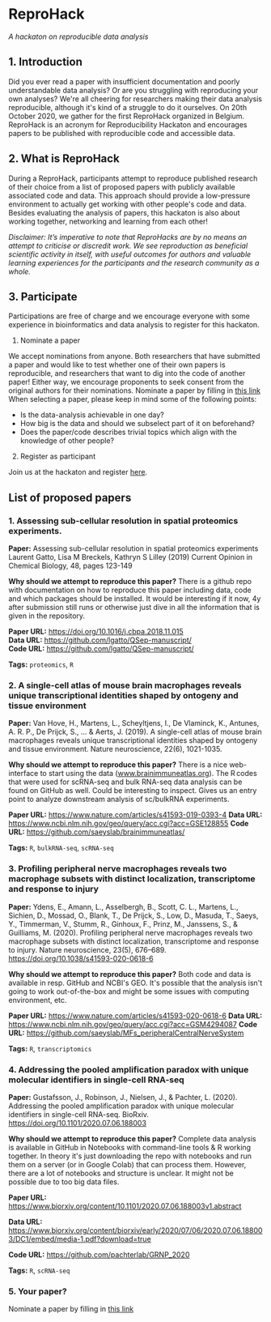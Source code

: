 # ReproHack

*A hackaton on reproducible data analysis*

## 1. Introduction
Did you ever read a paper with insufficient documentation and poorly understandable data analysis? Or are you struggling with reproducing your own analyses? We're all cheering for researchers making their data analysis reproducible, although it's kind of a struggle to do it ourselves. On 20th October 2020, we gather for the first ReproHack organized in Belgium. ReproHack is an acronym for Reproducibility Hackaton and encourages papers to be published with reproducible code and accessible data.

## 2. What is ReproHack
During a ReproHack, participants attempt to reproduce published research of their choice from a list of proposed papers with publicly available associated code and data. This approach should provide a low-pressure environment to actually get working with other people's code and data. Besides evaluating the analysis of papers, this hackaton is also about working together, networking and learning from each other! 

*Disclaimer: It’s imperative to note that ReproHacks are by no means an attempt to criticise or discredit work. We see reproduction as beneficial scientific activity in itself, with useful outcomes for authors and valuable learning experiences for the participants and the research community as a whole.*

## 3. Participate
Participations are free of charge and we encourage everyone with some experience in bioinformatics and data analysis to register for this hackaton.

1. Nominate a paper

We accept nominations from anyone. Both researchers that have submitted a paper and would like to test whether one of their own papers is reproducible, and researchers that want to dig into the code of another paper! Either way, we encourage proponents to seek consent from the original authors for their nominations. Nominate a paper by filling in [this link](https://forms.gle/VQCkWdifUhL6EWja8)    
When selecting a paper, please keep in mind some of the following points:
- Is the data-analysis achievable in one day?
- How big is the data and should we subselect part of it on beforehand?
- Does the paper/code describes trivial topics which align with the knowledge of other people?


2. Register as participant  

Join us at the hackaton and register [here](https://training.vib.be/reprohack-hackaton-reproducible-data-analysis).

## List of proposed papers
### 1. Assessing sub-cellular resolution in spatial proteomics experiments.    
**Paper:** Assessing sub-cellular resolution in spatial proteomics experiments  
Laurent Gatto, Lisa M Breckels, Kathryn S Lilley (2019) Current Opinion in Chemical Biology, 48, pages 123-149

**Why should we attempt to reproduce this paper?** There is a github repo with documentation on how to reproduce this paper including data, code and which packages should be installed. It would be interesting if it now, 4y after submission still runs or otherwise just dive in all the information that is given in the repository.

**Paper URL:** https://doi.org/10.1016/j.cbpa.2018.11.015  
**Data URL:** https://github.com/lgatto/QSep-manuscript/  
**Code URL:** https://github.com/lgatto/QSep-manuscript/

**Tags:** `proteomics`, `R`

### 2. A single-cell atlas of mouse brain macrophages reveals unique transcriptional identities shaped by ontogeny and tissue environment  
**Paper:** Van Hove, H., Martens, L., Scheyltjens, I., De Vlaminck, K., Antunes, A. R. P., De Prijck, S., ... & Aerts, J. (2019). A single-cell atlas of mouse brain macrophages reveals unique transcriptional identities shaped by ontogeny and tissue environment. Nature neuroscience, 22(6), 1021-1035.

**Why should we attempt to reproduce this paper?** There is a nice web-interface to start using the data (www.brainimmuneatlas.org). The R codes that were used for scRNA-seq and bulk RNA-seq data analysis can be found on GitHub as well. Could be interesting to inspect. Gives us an entry point to analyze downstream analysis of sc/bulkRNA experiments.


**Paper URL:** https://www.nature.com/articles/s41593-019-0393-4
**Data URL:** https://www.ncbi.nlm.nih.gov/geo/query/acc.cgi?acc=GSE128855
**Code URL:** https://github.com/saeyslab/brainimmuneatlas/

**Tags:** `R`, `bulkRNA-seq`, `scRNA-seq` 

### 3. Profiling peripheral nerve macrophages reveals two macrophage subsets with distinct localization, transcriptome and response to injury
**Paper:** Ydens, E., Amann, L., Asselbergh, B., Scott, C. L., Martens, L., Sichien, D., Mossad, O., Blank, T., De Prijck, S., Low, D., Masuda, T., Saeys, Y., Timmerman, V., Stumm, R., Ginhoux, F., Prinz, M., Janssens, S., & Guilliams, M. (2020). Profiling peripheral nerve macrophages reveals two macrophage subsets with distinct localization, transcriptome and response to injury. Nature neuroscience, 23(5), 676–689. https://doi.org/10.1038/s41593-020-0618-6


**Why should we attempt to reproduce this paper?** Both code and data is available in resp. GitHub and NCBI's GEO. It's possible that the analysis isn't going to work out-of-the-box and might be some issues with computing environment, etc.


**Paper URL:** https://www.nature.com/articles/s41593-020-0618-6
**Data URL:** https://www.ncbi.nlm.nih.gov/geo/query/acc.cgi?acc=GSM4294087
**Code URL:** https://github.com/saeyslab/MFs_peripheralCentralNerveSystem


**Tags:** `R`, `transcriptomics` 

### 4. Addressing the pooled amplification paradox with unique molecular identifiers in single-cell RNA-seq
**Paper:** Gustafsson, J., Robinson, J., Nielsen, J., & Pachter, L. (2020). Addressing the pooled amplification paradox with unique molecular identifiers in single-cell RNA-seq. BioRxiv. https://doi.org/10.1101/2020.07.06.188003


**Why should we attempt to reproduce this paper?** Complete data analysis is available in GitHub in Notebooks with command-line tools & R working together. In theory it's just downloading the repo with notebooks and run them on a server (or in Google Colab) that can process them. However, there are a lot of notebooks and structure is unclear. It might not be possible due to too big data files. 


**Paper URL:** https://www.biorxiv.org/content/10.1101/2020.07.06.188003v1.abstract

**Data URL:** https://www.biorxiv.org/content/biorxiv/early/2020/07/06/2020.07.06.188003/DC1/embed/media-1.pdf?download=true 

**Code URL:** https://github.com/pachterlab/GRNP_2020


**Tags:** `R`, `scRNA-seq`

### 5. Your paper?    
Nominate a paper by filling in [this link](https://forms.gle/VQCkWdifUhL6EWja8)  
